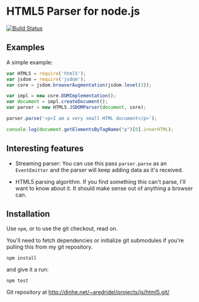 HTML5 Parser for node.js
========================

[![Build Status](https://travis-ci.org/aredridel/html5.svg?branch=master)](https://travis-ci.org/aredridel/html5)

Examples
--------

A simple example:

```javascript
var HTML5 = require('html5');
var jsdom = require('jsdom');
var core = jsdom.browserAugmentation(jsdom.level(3));

var impl = new core.DOMImplementation();
var document = impl.createDocument();
var parser = new HTML5.JSDOMParser(document, core);

parser.parse('<p>I am a very small HTML document</p>');

console.log(document.getElementsByTagName("p")[0].innerHTML);
```


Interesting features
--------------------

* Streaming parser: You can use this pass `parser.parse` as an `EventEmitter` and the
  parser will keep adding data as it's received.

* HTML5 parsing algorithm. If you find something this can't parse, I'll want
  to know about it. It should make sense out of anything a browser can.

Installation
-------------

Use `npm`, or to use the git checkout, read on.

You'll need to fetch dependencies or initialize git submodules if you're
pulling this from my git repository. 

	npm install

and give it a run:

	npm test

Git repository at http://dinhe.net/~aredridel/projects/js/html5.git/
